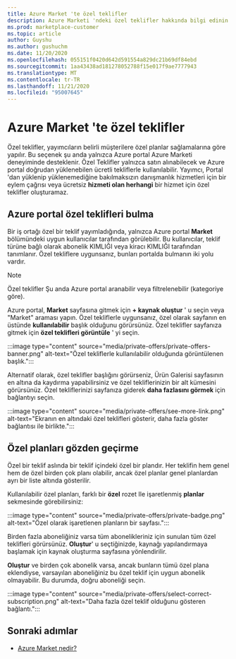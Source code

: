 ```yaml
---
title: Azure Market 'te özel teklifler
description: Azure Marketi 'ndeki özel teklifler hakkında bilgi edinin.
ms.prod: marketplace-customer
ms.topic: article
author: Guyshu
ms.author: gushuchm
ms.date: 11/20/2020
ms.openlocfilehash: 055151f0420d642d591554a829dc21b69df84ebd
ms.sourcegitcommit: 1aa43438ad181278052788f15e017f9ae7777943
ms.translationtype: MT
ms.contentlocale: tr-TR
ms.lasthandoff: 11/21/2020
ms.locfileid: "95007645"
---
```

# <a name="private-offers-in-azure-marketplace"></a>Azure Market 'te özel teklifler

Özel teklifler, yayımcıların belirli müşterilere özel planlar sağlamalarına göre yapılır. Bu seçenek şu anda yalnızca Azure portal Azure Marketi deneyiminde desteklenir. Özel Teklifler yalnızca satın alınabilecek ve Azure portal doğrudan yüklenebilen ücretli tekliflerle kullanılabilir. Yayımcı, Portal 'dan yüklenip yüklenemediğine bakılmaksızın danışmanlık hizmetleri için bir eylem çağrısı veya ücretsiz **hizmeti olan herhangi** bir hizmet için özel teklifler oluşturamaz.

## <a name="find-private-offers-in-the-azure-portal"></a>Azure portal özel teklifleri bulma

Bir iş ortağı özel bir teklif yayımladığında, yalnızca Azure portal **Market** bölümündeki uygun kullanıcılar tarafından görülebilir. Bu kullanıcılar, teklif türüne bağlı olarak abonelik KIMLIĞI veya kiracı KIMLIĞI tarafından tanımlanır. Özel tekliflere uygunsanız, bunları portalda bulmanın iki yolu vardır.

> [!NOTE]
> Özel teklifler Şu anda Azure portal aranabilir veya filtrelenebilir (kategoriye göre).

Azure portal, **Market** sayfasına gitmek için **+ kaynak oluştur** ' u seçin veya "Market" araması yapın. Özel tekliflerle uygunsanız, özel olarak sayfanın en üstünde **kullanılabilir** başlık olduğunu görürsünüz. Özel teklifler sayfanıza gitmek için **özel teklifleri görüntüle** ' yi seçin.

:::image type="content" source="media/private-offers/private-offers-banner.png" alt-text="Özel tekliflerle kullanılabilir olduğunda görüntülenen başlık.":::

Alternatif olarak, özel teklifler başlığını görürseniz, Ürün Galerisi sayfasının en altına da kaydırma yapabilirsiniz ve özel tekliflerinizin bir alt kümesini görürsünüz. Özel tekliflerinizi sayfanıza giderek **daha fazlasını görmek** için bağlantıyı seçin.

:::image type="content" source="media/private-offers/see-more-link.png" alt-text="Ekranın en altındaki özel teklifleri gösterir, daha fazla göster bağlantısı ile birlikte.":::

## <a name="review-private-plans"></a>Özel planları gözden geçirme

Özel bir teklif aslında bir teklif içindeki özel bir plandır. Her teklifin hem genel hem de özel birden çok planı olabilir, ancak özel planlar genel planlardan ayrı bir liste altında gösterilir.

Kullanılabilir özel planları, farklı bir **özel** rozet Ile işaretlenmiş **planlar** sekmesinde görebilirsiniz:

:::image type="content" source="media/private-offers/private-badge.png" alt-text="Özel olarak işaretlenen planların bir sayfası.":::

Birden fazla aboneliğiniz varsa tüm abonelikleriniz için sunulan tüm özel teklifleri görürsünüz. **Oluştur**' u seçtiğinizde, kaynağı yapılandırmaya başlamak için kaynak oluşturma sayfasına yönlendirilir.

**Oluştur** ve birden çok abonelik varsa, ancak bunların tümü özel plana eklendiyse, varsayılan aboneliğiniz bu özel teklif için uygun abonelik olmayabilir. Bu durumda, doğru aboneliği seçin.

:::image type="content" source="media/private-offers/select-correct-subscription.png" alt-text="Daha fazla özel teklif olduğunu gösteren bağlantı.":::

## <a name="next-steps"></a>Sonraki adımlar

- [Azure Market nedir?](azure-marketplace-overview.md)
